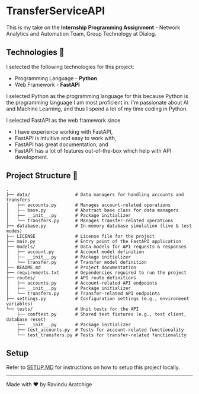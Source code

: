 # TransferServiceAPI

This is my take on the **Internship Programming Assignment** - Network Analytics and Automation Team, Group Technology at Dialog.

## Technologies 🔧

I selected the following technologies for this project:

- Programming Language - **Python**
- Web Framework - **FastAPI**

I selected Python as the programming language for this because Python is the programming language I am most proficient in. I'm passionate about AI and Machine Learning, and thus I spend a lot of my time coding in Python.

I selected FastAPI as the web framework since
- I have experience working with FastAPI,
- FastAPI is intuitive and easy to work with,
- FastAPI has great documentation, and
- FastAPI has a lot of features out-of-the-box which help with API development.

## Project Structure 🌲

```
.
├── data/                 # Data managers for handling accounts and transfers  
│   ├── accounts.py       # Manages account-related operations  
│   ├── base.py           # Abstract base class for data managers  
│   ├── __init__.py       # Package initializer  
│   └── transfers.py      # Manages transfer-related operations  
├── database.py           # In-memory database simulation (live & test modes)   
├── LICENSE               # License file for the project  
├── main.py               # Entry point of the FastAPI application  
├── models/               # Data models for API requests & responses  
│   ├── account.py        # Account model definition  
│   ├── __init__.py       # Package initializer  
│   └── transfer.py       # Transfer model definition  
├── README.md             # Project documentation  
├── requirements.txt      # Dependencies required to run the project  
├── routes/               # API route definitions  
│   ├── accounts.py       # Account-related API endpoints  
│   ├── __init__.py       # Package initializer  
│   └── transfers.py      # Transfer-related API endpoints  
├── settings.py           # Configuration settings (e.g., environment variables)   
└── tests/                # Unit tests for the API  
    ├── conftest.py       # Shared test fixtures (e.g., test client, database reset)  
    ├── __init__.py       # Package initializer  
    ├── test_accounts.py  # Tests for account-related functionality  
    └── test_transfers.py # Tests for transfer-related functionality  
```

## Setup

Refer to [SETUP.MD](https://github.com/ravi-aratchige/TransferServiceAPI/blob/main/SETUP.md) for instructions on how to setup this project locally.

---

Made with ❤️ by Ravindu Aratchige
